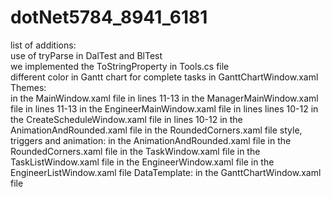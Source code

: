 # dotNet5784_8941_6181
list of additions:\
	use of tryParse in DalTest and BlTest\
	we implemented the ToStringProperty in Tools.cs file\
	different color in Gantt chart for complete tasks in GanttChartWindow.xaml\
	Themes:\
          in the MainWindow.xaml file in lines 11-13 
          in the ManagerMainWindow.xaml file in lines 11-13
          in the EngineerMainWindow.xaml file in lines lines 10-12
		in the CreateScheduleWindow.xaml file in lines 10-12
		in the AnimationAndRounded.xaml file
		in the RoundedCorners.xaml file
	style, triggers and animation:
		in the AnimationAndRounded.xaml file
		in the RoundedCorners.xaml file
		in the TaskWindow.xaml file 
		in the TaskListWindow.xaml file
		in the EngineerWindow.xaml file
		in the EngineerListWindow.xaml file
	DataTemplate:
		in the GanttChartWindow.xaml file 


